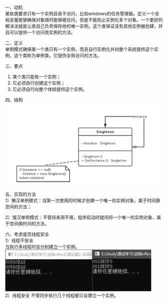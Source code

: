 一、动机  
   某些类要求只有一个实例且易于访问，比如windows的任务管理器。定义一个全局变量能够确保对象随时能够被访问，但是不能防止实例化多个对象。一个更好的解决法就是让类自己负责保存他的唯一实例。这个类保证没有其他实例被创建，并且可以提供一个访问改实例的方法。  
   
二、定义  
   单例模式确保某一个类只有一个实例，而且自行实例化并向整个系统提供这个实例，这个类称为单例类，它提供全局访问的方法。  
   
三、要点  
   1. 某个类只能有一个实例；     
   2. 它必须自行创建这个实例；     
   3. 它必须自行向整个体统提供这个实例。  
   
四、结构  
![image](https://github.com/HZSDU/-offer2/blob/master/image/Singleton%20Pattern.png)  
  
五、实现的方法  
1）懒汉单例模式：当第一次使用的时候才创建一个唯一的实例对象，属于时间换空间的方法；  

2）饿汉单例模式：不管将来用不用，程序启动时就闯将一个唯一的实例对象，属于空间换时间的方法。  

六、考虑是否线程安全  
1）线程不安全   
当执行多线程时会分别建立一个实例。    
![image](https://github.com/HZSDU/-offer2/blob/master/image/线程不安全.png)  
2）线程安全
不管同步执行几个线程都只会建立一个实例。
